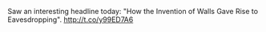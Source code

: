 Saw an interesting headline today: "How the Invention of Walls Gave Rise to Eavesdropping". <a href="http://t.co/y99ED7A6">http://t.co/y99ED7A6</a>